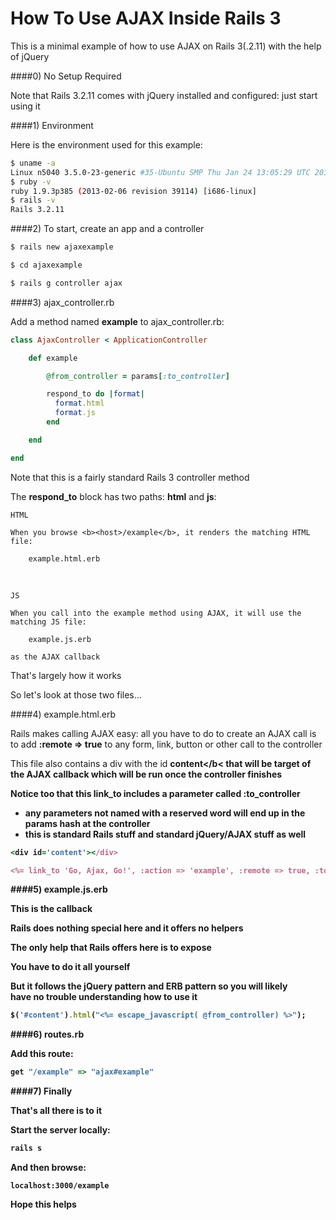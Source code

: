 How To Use AJAX Inside Rails 3
==============

This is a minimal example of how to use AJAX on Rails 3(.2.11) with the help of jQuery

####0) No Setup Required

Note that Rails 3.2.11 comes with jQuery installed and configured: just start using it

####1) Environment

Here is the environment used for this example:

```bash
$ uname -a
Linux n5040 3.5.0-23-generic #35-Ubuntu SMP Thu Jan 24 13:05:29 UTC 2013 i686 i686 i686 GNU/Linux
$ ruby -v
ruby 1.9.3p385 (2013-02-06 revision 39114) [i686-linux]
$ rails -v
Rails 3.2.11
```

####2) To start, create an app and a controller

```bash
$ rails new ajaxexample

$ cd ajaxexample

$ rails g controller ajax
```

####3) ajax_controller.rb

Add a method named <b>example</b> to ajax_controller.rb:

```ruby
class AjaxController < ApplicationController

	def example

	    @from_controller = params[:to_controller]

	    respond_to do |format|
	      format.html
	      format.js
	    end

	end

end
```

Note that this is a fairly standard Rails 3 controller method

The <b>respond_to</b> block has two paths: <b>html</b> and <b>js</b>:

	HTML 
	
	When you browse <b><host>/example</b>, it renders the matching HTML file:
	
		example.html.erb
		
<br>
	
	JS 
	
	When you call into the example method using AJAX, it will use the matching JS file:
	
		example.js.erb 
	
	as the AJAX callback

That's largely how it works

So let's look at those two files...

####4) example.html.erb

Rails makes calling AJAX easy: all you have to do to create an AJAX call is to add
<b>:remote => true</b> to any form, link, button or other call to the controller

This file also contains a div with the id <b>content</b< that will be target of the AJAX callback 
which will be run once the controller finishes

Notice too that this link_to includes a parameter called <b>:to_controller</b><br>
- any parameters not named with a reserved word will end up in the params hash at the controller<br>
- this is standard Rails stuff and standard jQuery/AJAX stuff as well<br>

```ruby
<div id='content'></div>

<%= link_to 'Go, Ajax, Go!', :action => 'example', :remote => true, :to_controller => 'Bazinga!' %> 
```

####5) example.js.erb

This is the callback

Rails does nothing special here and it offers no helpers

The only help that Rails offers here is to expose 

You have to do it all yourself

But it follows the jQuery pattern and ERB pattern so you will likely<br>
have no trouble understanding how to use it

```ruby
$('#content').html("<%= escape_javascript( @from_controller) %>");
```

####6) routes.rb

Add this route:

```ruby
get "/example" => "ajax#example"
```

####7) Finally

That's all there is to it

Start the server locally:

```bash
rails s
```

And then browse:

    localhost:3000/example

Hope this helps
